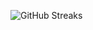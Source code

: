 ![GitHub Streaks](https://github-streaks-mqc9.onrender.com/streak/happilli/image?theme=midnight&cache_bust=1742856440)
